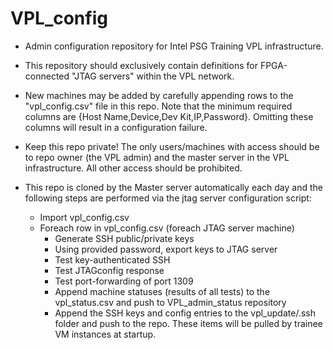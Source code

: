 # VPL_config
- Admin configuration repository for Intel PSG Training VPL infrastructure.

- This repository should exclusively contain definitions for FPGA-connected "JTAG servers" within the VPL network. 

- New machines may be added by carefully appending rows to the "vpl_config.csv" file in this repo. Note that the minimum required columns are {Host Name,Device,Dev Kit,IP,Password}. Omitting these columns will result in a configuration failure.

- Keep this repo private! The only users/machines with access should be to repo owner (the VPL admin) and the master server in the VPL infrastructure. All other access should be prohibited.

- This repo is cloned by the Master server automatically each day and the following steps are performed via the jtag server configuration script:
  - Import vpl_config.csv
  - Foreach row in vpl_config.csv (foreach JTAG server machine)
    - Generate SSH public/private keys
    - Using provided password, export keys to JTAG server
    - Test key-authenticated SSH
    - Test JTAGconfig response
    - Test port-forwarding of port 1309
    - Append machine statuses (results of all tests) to the vpl_status.csv and push to VPL_admin_status repository
    - Append the SSH keys and config entries to the vpl_update/.ssh folder and push to the repo. These items will be pulled by trainee VM instances at startup.
